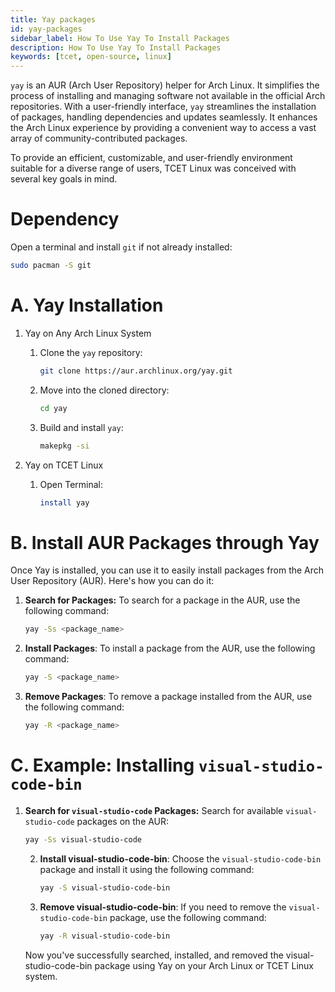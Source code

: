 ```yaml
---
title: Yay packages
id: yay-packages
sidebar_label: How To Use Yay To Install Packages
description: How To Use Yay To Install Packages
keywords: [tcet, open-source, linux]
---
```


`yay` is an AUR (Arch User Repository) helper for Arch Linux. It simplifies the process of installing and managing software not available in the official Arch repositories. With a user-friendly interface, `yay` streamlines the installation of packages, handling dependencies and updates seamlessly. 
It enhances the Arch Linux experience by providing a convenient way to access a vast array of community-contributed packages.

To provide an efficient, customizable, and user-friendly environment suitable for a diverse range of users, TCET Linux was conceived with several key goals in mind.

# Dependency

Open a terminal and install `git` if not already installed:

```bash
sudo pacman -S git
```
# A. Yay Installation

   1. Yay on Any Arch Linux System 

      1. Clone the `yay` repository:

         ```bash
         git clone https://aur.archlinux.org/yay.git
         ```

      2. Move into the cloned directory:

         ```bash
         cd yay
         ```

      3. Build and install `yay`:

         ```bash
         makepkg -si
         ```

   2. Yay on TCET Linux

      1. Open Terminal:

         ```bash
         install yay
         ```


# B. Install AUR Packages through Yay

Once Yay is installed, you can use it to easily install packages from the Arch User Repository (AUR). Here's how you can do it:

   1. **Search for Packages:**
      To search for a package in the AUR, use the following command:

      ```bash
      yay -Ss <package_name>
      ```
   
   2. **Install Packages**:
      To install a package from the AUR, use the following command:
   
      ```bash
      yay -S <package_name>
      ```
   
   4. **Remove Packages**:
      To remove a package installed from the AUR, use the following command:
   
      ```bash
      yay -R <package_name>
      ```

# C. Example: Installing `visual-studio-code-bin`

1. **Search for `visual-studio-code` Packages:**
   Search for available `visual-studio-code` packages on the AUR:

      ```bash
      yay -Ss visual-studio-code
      ```
   2. **Install visual-studio-code-bin**:
      Choose the `visual-studio-code-bin` package and install it using the following command:

      ```bash
      yay -S visual-studio-code-bin
      ```
   3. **Remove visual-studio-code-bin**:
      If you need to remove the `visual-studio-code-bin` package, use the following command:

      ```bash
      yay -R visual-studio-code-bin
      ```
   Now you've successfully searched, installed, and removed the visual-studio-code-bin package using Yay on your Arch Linux or TCET Linux system.
<br />
